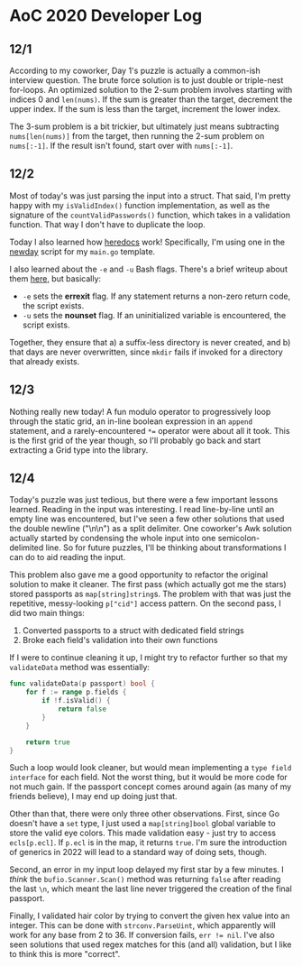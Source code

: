 # AoC 2020 Developer Log

## 12/1
According to my coworker, Day 1's puzzle is actually a common-ish interview question.  The brute force solution is to just double or triple-nest for-loops.  An optimized solution to the 2-sum problem involves starting with indices 0 and `len(nums)`.  If the sum is greater than the target, decrement the upper index.  If the sum is less than the target, increment the lower index.

The 3-sum problem is a bit trickier, but ultimately just means subtracting `nums[len(nums)]` from the target, then running the 2-sum problem on `nums[:-1]`.  If the result isn't found, start over with `nums[:-1]`.

## 12/2
Most of today's was just parsing the input into a struct.  That said, I'm pretty happy with my `isValidIndex()` function implementation, as well as the signature of the `countValidPasswords()` function, which takes in a validation function.  That way I don't have to duplicate the loop.

Today I also learned how [heredocs](https://en.wikipedia.org/wiki/Here_document) work!  Specifically, I'm using one in the [newday](newday) script for my `main.go` template.

I also learned about the `-e` and `-u` Bash flags.  There's a brief writeup about them [here](https://web.archive.org/web/20110314180918/http://www.davidpashley.com/articles/writing-robust-shell-scripts.html), but basically:

* `-e` sets the **errexit** flag.  If any statement returns a non-zero return code, the script exists.
* `-u` sets the **nounset** flag.  If an uninitialized variable is encountered, the script exists.
    
Together, they ensure that a) a suffix-less directory is never created, and b) that days are never overwritten, since `mkdir` fails if invoked for a directory that already exists.

## 12/3
Nothing really new today!  A fun modulo operator to progressively loop through the static grid, an in-line boolean expression in an `append` statement, and a rarely-encountered `*=` operator were about all it took.  This is the first grid of the year though, so I'll probably go back and start extracting a Grid type into the library.

## 12/4
Today's puzzle was just tedious, but there were a few important lessons learned.  Reading in the input was interesting.  I read line-by-line until an empty line was encountered, but I've seen a few other solutions that used the double newline ("\n\n") as a split delimiter.  One coworker's Awk solution actually started by condensing the whole input into one semicolon-delimited line.  So for future puzzles, I'll be thinking about transformations I can do to aid reading the input.

This problem also gave me a good opportunity to refactor the original solution to make it cleaner.  The first pass (which actually got me the stars) stored passports as `map[string]string`s.  The problem with that was just the repetitive, messy-looking `p["cid"]` access pattern.  On the second pass, I did two main things:
1. Converted passports to a struct with dedicated field strings
2. Broke each field's validation into their own functions

If I were to continue cleaning it up, I might try to refactor further so that my `validateData` method was essentially:
```go
func validateData(p passport) bool {
    for f := range p.fields {
        if !f.isValid() {
            return false
        }
    }

    return true
}
```

Such a loop would look cleaner, but would mean implementing a `type field interface` for each field.  Not the worst thing, but it would be more code for not much gain.  If the passport concept comes around again (as many of my friends believe), I may end up doing just that.

Other than that, there were only three other observations.  First, since Go doesn't have a `set` type, I just used a `map[string]bool` global variable to store the valid eye colors.  This made validation easy - just try to access `ecls[p.ecl]`.  If `p.ecl` is in the map, it returns `true`.  I'm sure the introduction of generics in 2022 will lead to a standard way of doing sets, though.

Second, an error in my input loop delayed my first star by a few minutes.  I *think* the `bufio.Scanner.Scan()` method was returning `false` after reading the last `\n`, which meant the last line never triggered the creation of the final passport.

Finally, I validated hair color by trying to convert the given hex value into an integer.  This can be done with `strconv.ParseUint`, which apparently will work for any base from 2 to 36.  If conversion fails, `err != nil`.  I've also seen solutions that used regex matches for this (and all) validation, but I like to think this is more "correct".
